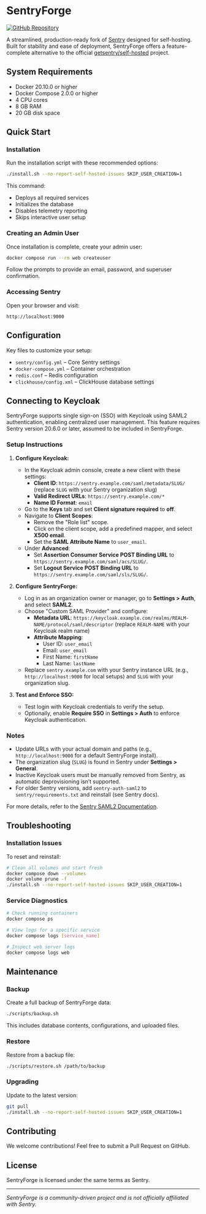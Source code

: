 # SentryForge

[![GitHub Repository](https://img.shields.io/badge/GitHub-SentryForge-blue?logo=github)](https://github.com/SyntaxArc/SentryForge)

A streamlined, production-ready fork of [Sentry](https://sentry.io/) designed for self-hosting. Built for stability and ease of deployment, SentryForge offers a feature-complete alternative to the official [getsentry/self-hosted](https://github.com/getsentry/self-hosted) project.

## System Requirements

- Docker 20.10.0 or higher
- Docker Compose 2.0.0 or higher
- 4 CPU cores
- 8 GB RAM
- 20 GB disk space

## Quick Start

### Installation

Run the installation script with these recommended options:

```bash
./install.sh --no-report-self-hosted-issues SKIP_USER_CREATION=1
```

This command:
- Deploys all required services
- Initializes the database
- Disables telemetry reporting
- Skips interactive user setup

### Creating an Admin User

Once installation is complete, create your admin user:

```bash
docker compose run --rm web createuser
```

Follow the prompts to provide an email, password, and superuser confirmation.

### Accessing Sentry

Open your browser and visit:
```
http://localhost:9000
```

## Configuration

Key files to customize your setup:
- `sentry/config.yml` – Core Sentry settings
- `docker-compose.yml` – Container orchestration
- `redis.conf` – Redis configuration
- `clickhouse/config.xml` – ClickHouse database settings

## Connecting to Keycloak

SentryForge supports single sign-on (SSO) with Keycloak using SAML2 authentication, enabling centralized user management. This feature requires Sentry version 20.6.0 or later, assumed to be included in SentryForge.

### Setup Instructions

1. **Configure Keycloak:**
   - In the Keycloak admin console, create a new client with these settings:
     - **Client ID**: `https://sentry.example.com/saml/metadata/SLUG/` (replace `SLUG` with your Sentry organization slug)
     - **Valid Redirect URLs**: `https://sentry.example.com/*`
     - **Name ID Format**: `email`
   - Go to the **Keys** tab and set **Client signature required** to **off**.
   - Navigate to **Client Scopes**:
     - Remove the "Role list" scope.
     - Click on the client scope, add a predefined mapper, and select **X500 email**.
     - Set the **SAML Attribute Name** to `user_email`.
   - Under **Advanced**:
     - Set **Assertion Consumer Service POST Binding URL** to `https://sentry.example.com/saml/acs/SLUG/`.
     - Set **Logout Service POST Binding URL** to `https://sentry.example.com/saml/sls/SLUG/`.

2. **Configure SentryForge:**
   - Log in as an organization owner or manager, go to **Settings > Auth**, and select **SAML2**.
   - Choose "Custom SAML Provider" and configure:
     - **Metadata URL**: `https://keycloak.example.com/realms/REALM-NAME/protocol/saml/descriptor` (replace `REALM-NAME` with your Keycloak realm name)
     - **Attribute Mapping**:
       - User ID: `user_email`
       - Email: `user_email`
       - First Name: `firstName`
       - Last Name: `lastName`
   - Replace `sentry.example.com` with your Sentry instance URL (e.g., `http://localhost:9000` for local setups) and `SLUG` with your organization slug.

3. **Test and Enforce SSO:**
   - Test login with Keycloak credentials to verify the setup.
   - Optionally, enable **Require SSO** in **Settings > Auth** to enforce Keycloak authentication.

### Notes
- Update URLs with your actual domain and paths (e.g., `http://localhost:9000` for a default SentryForge install).
- The organization slug (`SLUG`) is found in Sentry under **Settings > General**.
- Inactive Keycloak users must be manually removed from Sentry, as automatic deprovisioning isn’t supported.
- For older Sentry versions, add `sentry-auth-saml2` to `sentry/requirements.txt` and reinstall (see Sentry docs).

For more details, refer to the [Sentry SAML2 Documentation](https://docs.sentry.io/organization/authentication/sso/saml2/).

## Troubleshooting

### Installation Issues

To reset and reinstall:

```bash
# Clean all volumes and start fresh
docker compose down --volumes
docker volume prune -f
./install.sh --no-report-self-hosted-issues SKIP_USER_CREATION=1
```

### Service Diagnostics

```bash
# Check running containers
docker compose ps

# View logs for a specific service
docker compose logs [service_name]

# Inspect web server logs
docker compose logs web
```

## Maintenance

### Backup

Create a full backup of SentryForge data:

```bash
./scripts/backup.sh
```

This includes database contents, configurations, and uploaded files.

### Restore

Restore from a backup file:

```bash
./scripts/restore.sh /path/to/backup
```

### Upgrading

Update to the latest version:

```bash
git pull
./install.sh --no-report-self-hosted-issues SKIP_USER_CREATION=1
```

## Contributing

We welcome contributions! Feel free to submit a Pull Request on GitHub.

## License

SentryForge is licensed under the same terms as Sentry.

---

*SentryForge is a community-driven project and is not officially affiliated with Sentry.*

